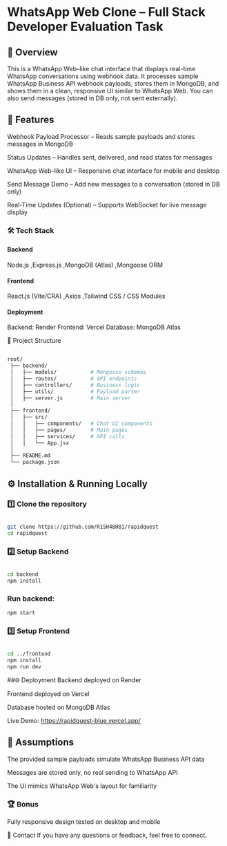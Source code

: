 # WhatsApp Web Clone – Full Stack Developer Evaluation Task
## 📌 Overview
This is a WhatsApp Web–like chat interface that displays real-time WhatsApp conversations using webhook data.
It processes sample WhatsApp Business API webhook payloads, stores them in MongoDB, and shows them in a clean, responsive UI similar to WhatsApp Web.
You can also send messages (stored in DB only, not sent externally).

## 🚀 Features
Webhook Payload Processor – Reads sample payloads and stores messages in MongoDB

Status Updates – Handles sent, delivered, and read states for messages

WhatsApp Web–like UI – Responsive chat interface for mobile and desktop

Send Message Demo – Add new messages to a conversation (stored in DB only)

Real-Time Updates (Optional) – Supports WebSocket for live message display

### 🛠 Tech Stack
#### Backend

Node.js ,Express.js ,MongoDB (Atlas) ,Mongoose ORM

#### Frontend

React.js (Vite/CRA) ,Axios ,Tailwind CSS / CSS Modules

#### Deployment

Backend: Render 
Frontend: Vercel 
Database: MongoDB Atlas

📂 Project Structure
```bash

root/
 ├── backend/
 │   ├── models/           # Mongoose schemas
 │   ├── routes/           # API endpoints
 │   ├── controllers/      # Business logic
 │   ├── utils/            # Payload parser
 │   ├── server.js         # Main server
 │
 ├── frontend/
 │   ├── src/
 │   │   ├── components/   # Chat UI components
 │   │   ├── pages/        # Main pages
 │   │   ├── services/     # API calls
 │   │   └── App.jsx
 │
 ├── README.md
 └── package.json
```
## ⚙️ Installation & Running Locally
### 1️⃣ Clone the repository
```bash

git clone https://github.com/R1SH4BH81/rapidquest
cd rapidquest
```
### 2️⃣ Setup Backend
```bash

cd backend
npm install
```

### Run backend:

```bash
npm start
```


### 3️⃣ Setup Frontend
```bash

cd ../frontend
npm install
npm run dev
```


##🌐 Deployment
Backend deployed on Render

Frontend deployed on Vercel

Database hosted on MongoDB Atlas

Live Demo: https://rapidquest-blue.vercel.app/



## 📜 Assumptions
The provided sample payloads simulate WhatsApp Business API data

Messages are stored only, no real sending to WhatsApp API

The UI mimics WhatsApp Web's layout for familiarity

### 🏆 Bonus


Fully responsive design tested on desktop and mobile

📧 Contact
If you have any questions or feedback, feel free to connect.
